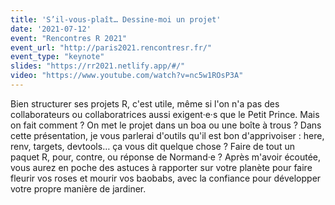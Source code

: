 ```yaml
---
title: 'S’il-vous-plaît… Dessine-moi un projet'
date: '2021-07-12'
event: "Rencontres R 2021"
event_url: "http://paris2021.rencontresr.fr/"
event_type: "keynote"
slides: "https://rr2021.netlify.app/#/"
video: "https://www.youtube.com/watch?v=nc5w1ROsP3A"
---
```


Bien structurer ses projets R, c'est utile, même si l'on n'a pas des collaborateurs ou collaboratrices aussi exigent·e·s que le Petit Prince. Mais on fait comment ? On met le projet dans un boa ou une boîte à trous ? Dans cette présentation, je vous parlerai d'outils qu'il est bon d'apprivoiser : here, renv, targets, devtools… ça vous dit quelque chose ? Faire de tout un paquet R, pour, contre, ou réponse de Normand·e ? Après m'avoir écoutée, vous aurez en poche des astuces à rapporter sur votre planète pour faire fleurir vos roses et mourir vos baobabs, avec la confiance pour développer votre propre manière de jardiner.